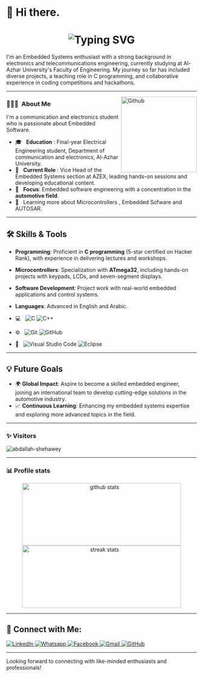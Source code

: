 # 👋 Hi there.
<h1 align="center">
  
<img src="https://readme-typing-svg.demolab.com?font=Fira+Code&weight=1000&size=47&duration=2000&pause=500&center=true&vCenter=true&width=1000&lines=I'm+Abdallah+AbdelMomen;Embedded+Software+Engineer" alt="Typing SVG" />

</h1>

I'm an Embedded Systems enthusiast with a strong background in electronics and telecommunications engineering, currently studying at Al-Azhar University's Faculty of Engineering. My journey so far has included diverse projects, a teaching role in C programming, and collaborative experience in coding competitions and hackathons.

---
<img width="200" align="right" alt="Github" src="https://user-images.githubusercontent.com/48678280/88862734-4903af80-d201-11ea-968b-9c939d88a37c.gif" />


<h3> 👨🏻‍💻 &nbsp;About Me </h3>

I'm a communication and electronics student who is passionate about Embedded Software.

- 🎓 &nbsp; **Education** : Final-year Electrical Engineering student, Department of communication and electronics, Al-Azhar University.
- 🔌 &nbsp; **Current Role** : Vice Head of the Embedded Systems section at AZEX, leading hands-on sessions and developing educational content.
- 🚗 &nbsp;  **Focus**: Embedded software engineering with a concentration in the **automotive field**.
- 🌱 &nbsp; Learning more about Microcontrollers , Embedded Sofware and AUTOSAR.

---

## 🛠️ Skills & Tools
- **Programming**: Proficient in **C programming** (5-star certified on Hacker Rank), with experience in delivering lectures and workshops.
- **Microcontrollers**: Specialization with **ATmega32**, including hands-on projects with keypads, LCDs, and seven-segment displays.
- **Software Development**: Project work with real-world embedded applications and control systems.
- **Languages**: Advanced in English and Arabic.

- 💻 &nbsp;
![C](https://img.shields.io/badge/-C-black?style=flat-square&logo=c)
![C++](https://img.shields.io/badge/-C++-333333?style=flat&logo=C%2B%2B&logoColor=00599C)

- ⚙️ &nbsp;
![Git](https://img.shields.io/badge/-Git-333333?style=flat&logo=git)
![GitHub](https://img.shields.io/badge/-GitHub-333333?style=flat&logo=github)

- 🔧 &nbsp;
![Visual Studio Code](https://img.shields.io/badge/-Visual%20Studio%20Code-333333?style=flat&logo=visual-studio-code&logoColor=007ACC)
![Eclipse](https://img.shields.io/badge/-Eclipse-333333?style=flat&logo=eclipse-ide&logoColor=2C2255)

---

## 💡 Future Goals
- 🌍 **Global Impact**: Aspire to become a skilled embedded engineer, joining an international team to develop cutting-edge solutions in the automotive industry.
- 📈 **Continuous Learning**: Enhancing my embedded systems expertise and exploring more advanced topics in the field.

---

### ✨ Visitors 

<p align="left"> <img src="https://komarev.com/ghpvc/?username=abdallah-shehawey" alt="abdallah-shehawey" /> </p>

---

### 📊 Profile stats

<p align="center">
  <img src="https://github-readme-stats.vercel.app/api?username=abdallah-shehawey&show_icons=true&theme=radical" alt="github stats" width="420" height="165"/>
  <img src="https://github-readme-streak-stats.herokuapp.com/?user=abdallah-shehawey&theme=radical" alt="streak stats" width="420" height="165"/>
</p>

---

## 🔗 Connect with Me:

<p align="left">
  <a href="https://www.linkedin.com/in/abdallah-shehawey">
        <img src="https://img.shields.io/badge/linkedin-%230A66C2.svg?style=plastic&logo=linkedin&logoColor=white" alt="LinkedIn"/>
  </a>
  
   <a href="https://wa.me/+201501899476">
   <img src="https://img.shields.io/badge/whatsapp-%2325D366.svg?style=plastic&logo=whatsapp&logoColor=white" alt="Whatsapp"/>
  </a>

  <a href="https://www.facebook.com/abdullahshehawey">
        <img src="https://img.shields.io/badge/facebook-%231877F2.svg?style=plastic&logo=facebook&logoColor=white" alt="Facebook"/>
  </a>
  
  <a href="mailto:shehawey9@gmail.com">
    <img img src="https://img.shields.io/badge/gmail-%23EA4335.svg?style=plastic&logo=gmail&logoColor=white" alt="Gmail"/>
  </a>
  
  <a href="https://github.com/abdallah-shehawey">
    <img src="https://img.shields.io/badge/github-%23181717.svg?style=plastic&logo=github&logoColor=white" alt="GitHub"/>
  </a>
  
</p>

---

Looking forward to connecting with like-minded enthusiasts and professionals!
